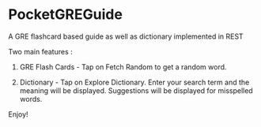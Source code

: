 # PocketGREGuide
A GRE flashcard based guide as well as dictionary implemented in REST


Two main features : 
1) GRE Flash Cards - Tap on Fetch Random to get a random word.

2) Dictionary - Tap on Explore Dictionary. Enter your search term and the meaning will be displayed. Suggestions will be displayed for misspelled words.

Enjoy!
